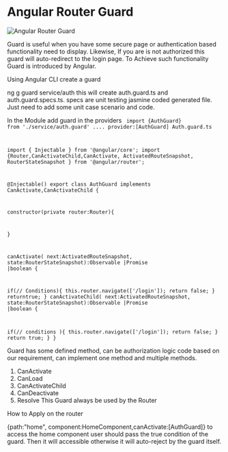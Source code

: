 # Angular Router Guard

![Angular Router Guard](https://flexmanu.files.wordpress.com/2018/01/screen-shot-2018-01-30-at-8-31-45-pm.png)

Guard is useful when you have some secure page or authentication based functionality need to display. Likewise, If you are is not authorized this guard will auto-redirect to the login page. To Achieve such functionality Guard is introduced by Angular.

Using Angular CLI create a guard

ng g guard service/auth
this will create auth.guard.ts and auth.guard.specs.ts. specs are unit testing jasmine coded generated file. Just need to add some unit case scenario and code.

In the Module add guard in the providers
<code>
import {AuthGuard} from './service/auth.guard'
....
provider:[AuthGuard]
Auth.guard.ts

import { Injectable } from '@angular/core';
import {Router,CanActivateChild,CanActivate, ActivatedRouteSnapshot, RouterStateSnapshot } from '@angular/router';

@Injectable()
export class AuthGuard implements CanActivate,CanActivateChild {

constructor(private router:Router){

}

canActivate(
next:ActivatedRouteSnapshot,
state:RouterStateSnapshot):Observable<boolean> |Promise<boolean> |boolean {

if(// Conditions){
this.router.navigate(['/login']);
return false;
}
returntrue;
}
canActivateChild(
next:ActivatedRouteSnapshot,
state:RouterStateSnapshot):Observable<boolean> |Promise<boolean> |boolean {

if(// conditions ){
this.router.navigate(['/login']);
return false;
}
return true;
}
}
</code>

Guard has some defined method, can be authorization logic code based on our requirement, can implement one method and multiple methods.

1. CanActivate
2. CanLoad
3. CanActivateChild
4. CanDeactivate
5. Resolve
This Guard always be used by the Router

How to Apply on the router

{path:"home", component:HomeComponent,canActivate:[AuthGuard]}
to access the home component user should pass the true condition of the guard. Then it will accessible otherwise it will auto-reject by the guard itself.